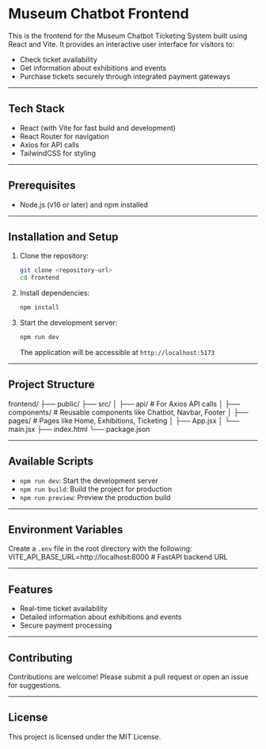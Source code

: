 # Museum Chatbot Frontend

This is the frontend for the Museum Chatbot Ticketing System built using React and Vite. It provides an interactive user interface for visitors to:
- Check ticket availability
- Get information about exhibitions and events
- Purchase tickets securely through integrated payment gateways

---

## Tech Stack
- React (with Vite for fast build and development)
- React Router for navigation
- Axios for API calls
- TailwindCSS for styling

---

## Prerequisites
- Node.js (v16 or later) and npm installed

---

## Installation and Setup
1. Clone the repository:
    ```bash
    git clone <repository-url>
    cd frontend
    ```

2. Install dependencies:
    ```bash
    npm install
    ```

3. Start the development server:
    ```bash
    npm run dev
    ```
    The application will be accessible at `http://localhost:5173`

---

## Project Structure

frontend/
├── public/
├── src/
│   ├── api/               # For Axios API calls
│   ├── components/        # Reusable components like Chatbot, Navbar, Footer
│   ├── pages/             # Pages like Home, Exhibitions, Ticketing
│   ├── App.jsx
│   └── main.jsx
├── index.html
└── package.json


---

## Available Scripts
- `npm run dev`: Start the development server
- `npm run build`: Build the project for production
- `npm run preview`: Preview the production build

---

## Environment Variables
Create a `.env` file in the root directory with the following:
VITE_API_BASE_URL=http://localhost:8000 # FastAPI backend URL


---

## Features
- Real-time ticket availability
- Detailed information about exhibitions and events
- Secure payment processing

---

## Contributing
Contributions are welcome! Please submit a pull request or open an issue for suggestions.

---

## License
This project is licensed under the MIT License.
